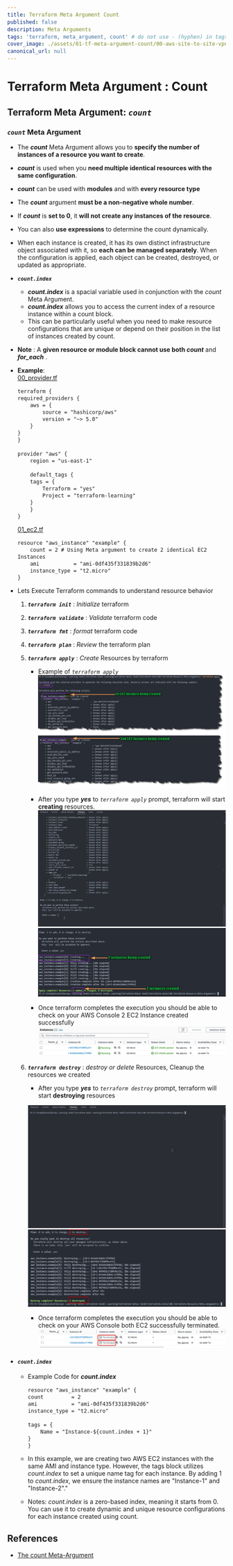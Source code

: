 ```yaml
---
title: Terraform Meta Argument Count
published: false
description: Meta Arguments
tags: 'terraform, meta_argument, count' # do not use - (hyphen) in tags
cover_image: ./assets/01-tf-meta-argument-count/00-aws-site-to-site-vpn-architecture-1000x420-devto.png # Ex : ./assets/01-aws-site-to-site-vpn/00-aws-site-to-site-vpn-architecture-1000x420-devto.png
canonical_url: null
---
```


# Terraform Meta Argument : Count

## Terraform Meta Argument: *`count`*

### ***`count`*** Meta Argument

- The ***count*** Meta Argument allows you to **specify the number of instances of a resource you want to create**. 
- ***count*** is used when you **need multiple identical resources with the same configuration**.
- ***count*** can be used with **modules** and with **every resource type**
- The ***count*** argument **must be a non-negative whole number**. 
- If ***count*** is **set to 0**, it **will not create any instances of the resource**. 
- You can also **use expressions** to determine the count dynamically.
- When each instance is created, it has its own distinct infrastructure object associated with it, so **each can be managed separately**. When the configuration is applied, each object can be created, destroyed, or updated as appropriate.

- ***`count.index`***
    - ***count.index*** is a spacial variable used in conjunction with the *count* Meta Argument.
    - ***count.index*** allows you to access the current index of a resource instance within a count block. 
    - This can be particularly useful when you need to make resource configurations that are unique or depend on their position in the list of instances created by count.

- **Note** : A **given resource or module block cannot use both ***count***** and ***for_each*** .

- **Example**:  
    [00_provider.tf](./assets/01-tf-meta-argument-count/00_provider.tf)
    ```hcl
    terraform {
    required_providers {
        aws = {
            source = "hashicorp/aws"
            version = "~> 5.0" 
        }
    }
    }

    provider "aws" {
        region = "us-east-1"

        default_tags {
        tags = {
            Terraform = "yes"
            Project = "terraform-learning"
        }
        }
    }
    ```

    [01_ec2.tf](./assets/01-tf-meta-argument-count/01_ec2.tf)
    ```hcl
    resource "aws_instance" "example" {
        count = 2 # Using Meta argument to create 2 identical EC2 Instances
        ami           = "ami-0df435f331839b2d6"
        instance_type = "t2.micro"
    }
    ```

- Lets Execute Terraform commands to understand resource behavior

    1. ***`terraform init`*** : *Initialize* terraform
    2. ***`terraform validate`*** : *Validate* terraform code
    3. ***`terraform fmt`*** : *format* terraform code
    4. ***`terraform plan`*** : *Review* the terraform plan
    5. ***`terraform apply`*** : *Create* Resources by terraform
        - Example of *`terraform apply`*
            ![terraform apply](./assets/01-tf-meta-argument-count/01-tf-apply-01.png)
            ![terraform apply](./assets/01-tf-meta-argument-count/01-tf-apply-02.png)

        - After you type ***yes*** to *`terraform apply`* prompt, terraform will start **creating** resources.
            ![terraform apply](./assets/01-tf-meta-argument-count/03-tf-apply-gif.gif)
            ![terraform apply](./assets/01-tf-meta-argument-count/03-tf-apply-img.png)

        - Once terraform completes the execution you should be able to check on your AWS Console 2 EC2 Instance created successfully
            ![terraform apply](./assets/01-tf-meta-argument-count/04-tf-aws-ec2.png)
 
    6. ***`terraform destroy`*** : *destroy or delete* Resources, Cleanup the resources we created
        - After you type ***yes*** to *`terraform destroy`* prompt, terraform will start **destroying** resources

        ![terraform destroy](./assets/01-tf-meta-argument-count/05-tf-destroy-gif.gif)
        ![terraform destroy](./assets/01-tf-meta-argument-count/05-tf-destroy-img.png)


        - Once terraform completes the execution you should be able to check on your AWS Console both EC2 successfully terminated.
        ![terraform destroy](./assets/01-tf-meta-argument-count/05-tf-destroy-aws.png)

-  #### ***`count.index`*** 
    - Example Code for  ***count.index*** 
        ```hcl
        resource "aws_instance" "example" {
        count         = 2
        ami           = "ami-0df435f331839b2d6"
        instance_type = "t2.micro"

        tags = {
            Name = "Instance-${count.index + 1}"
        }
        }    
        ```
    - In this example, we are creating two AWS EC2 instances with the same AMI and instance type. However, the tags block utilizes *count.index* to set a unique name tag for each instance. By adding 1 to *count.index*, we ensure the instance names are "Instance-1" and "Instance-2"."

    - Notes: *count.index* is a zero-based index, meaning it starts from 0. You can use it to create dynamic and unique resource configurations for each instance created using count.

## References

- [The count Meta-Argument](https://developer.hashicorp.com/terraform/language/meta-arguments/count)

